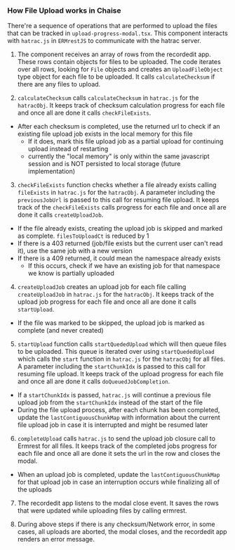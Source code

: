 ### How File Upload works in Chaise

There're a sequence of operations that are performed to upload the files that can be tracked in `upload-progress-modal.tsx`. This component interacts with `hatrac.js` in `ERMrestJS` to communicate with the hatrac server.

1. The component receives an array of rows from the recordedit app. These rows contain objects for files to be uploaded. The code iterates over all rows, looking for `File` objects and creates an `UploadFileObject` type object for each file to be uploaded. It calls `calculateChecksum` if there are any files to upload.

2. `calculateChecksum` calls `calculateChecksum` in `hatrac.js` for the `hatracObj`. It keeps track of checksum calculation progress for each file and once all are done it calls `checkFileExists`.
  - After each checksum is completed, use the returned url to check if an existing file upload job exists in the local memory for this file
    - If it does, mark this file upload job as a partial upload for continuing upload instead of restarting
    - currently the "local memory" is only within the same javascript session and is NOT persisted to local storage (future implementation)

3. `checkFileExists` function checks whether a file already exists calling `fileExists` in `hatrac.js` for the `hatracObj`. A parameter including the `previousJobUrl` is passed to this call for resuming file upload. It keeps track of the `checkFileExists` calls progress for each file and once all are done it calls `createUploadJob`.
  - If the file already exists, creating the upload job is skipped and marked as complete. `filesToUploadCt` is reduced by 1
  - If there is a 403 returned (job/file exists but the current user can't read it), use the same job with a new version
  - If there is a 409 returned, it could mean the namespace already exists 
    - If this occurs, check if we have an existing job for that namespace we know is partially uploaded

4. `createUploadJob` creates an upload job for each file calling `createUploadJob` in `hatrac.js` for the `hatracObj`. It keeps track of the upload job progress for each file and once all are done it calls `startUpload`.
  - If the file was marked to be skipped, the upload job is marked as complete (and never created)

5. `startUpload` function calls `startQuededUpload` which will then queue files to be uploaded. This queue is iterated over using `startQuededUpload` which calls the `start` function in `hatrac.js` for the `hatracObj` for all files. A parameter including the `startChunkIdx` is passed to this call for resuming file upload. It keeps track of the upload progress for each file and once all are done it calls `doQueuedJobCompletion`.
  - If a `startChunkIdx` is passed, `hatrac.js` will continue a previous file upload job from the `startChunkIdx` instead of the start of the file
  - During the file upload process, after each chunk has been completed, update the `lastContiguousChunkMap` with information about the current file upload job in case it is interrupted and might be resumed later

6. `completeUpload` calls `hatrac.js` to send the upload job closure call to Ermrest for all files. It keeps track of the completed jobs progress for each file and once all are done it sets the url in the row and closes the modal.
  - When an upload job is completed, update the `lastContiguousChunkMap` for that upload job in case an interruption occurs while finalizing all of the uploads

7. The recordedit app listens to the modal close event. It saves the rows that were updated while uploading files by calling ermrest.

8. During above steps if there is any checksum/Network error, in some cases, all uploads are aborted, the modal closes, and the recordedit app renders an error message.